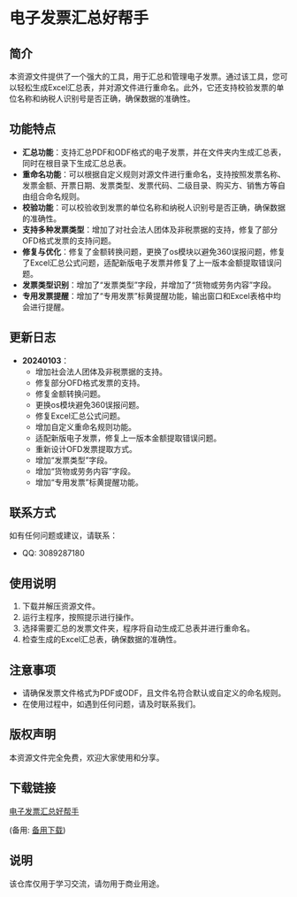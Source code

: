 # 电子发票汇总好帮手

## 简介

本资源文件提供了一个强大的工具，用于汇总和管理电子发票。通过该工具，您可以轻松生成Excel汇总表，并对源文件进行重命名。此外，它还支持校验发票的单位名称和纳税人识别号是否正确，确保数据的准确性。

## 功能特点

- **汇总功能**：支持汇总PDF和ODF格式的电子发票，并在文件夹内生成汇总表，同时在根目录下生成汇总总表。
- **重命名功能**：可以根据自定义规则对源文件进行重命名，支持按照发票名称、发票金额、开票日期、发票类型、发票代码、二级目录、购买方、销售方等自由组合命名规则。
- **校验功能**：可以校验收到发票的单位名称和纳税人识别号是否正确，确保数据的准确性。
- **支持多种发票类型**：增加了对社会法人团体及非税票据的支持，修复了部分OFD格式发票的支持问题。
- **修复与优化**：修复了金额转换问题，更换了os模块以避免360误报问题，修复了Excel汇总公式问题，适配新版电子发票并修复了上一版本金额提取错误问题。
- **发票类型识别**：增加了“发票类型”字段，并增加了“货物或劳务内容”字段。
- **专用发票提醒**：增加了“专用发票”标黄提醒功能，输出窗口和Excel表格中均会进行提醒。

## 更新日志

- **20240103**：
  - 增加社会法人团体及非税票据的支持。
  - 修复部分OFD格式发票的支持。
  - 修复金额转换问题。
  - 更换os模块避免360误报问题。
  - 修复Excel汇总公式问题。
  - 增加自定义重命名规则功能。
  - 适配新版电子发票，修复上一版本金额提取错误问题。
  - 重新设计OFD发票提取方式。
  - 增加“发票类型”字段。
  - 增加“货物或劳务内容”字段。
  - 增加“专用发票”标黄提醒功能。

## 联系方式

如有任何问题或建议，请联系：

- QQ: 3089287180

## 使用说明

1. 下载并解压资源文件。
2. 运行主程序，按照提示进行操作。
3. 选择需要汇总的发票文件夹，程序将自动生成汇总表并进行重命名。
4. 检查生成的Excel汇总表，确保数据的准确性。

## 注意事项

- 请确保发票文件格式为PDF或ODF，且文件名符合默认或自定义的命名规则。
- 在使用过程中，如遇到任何问题，请及时联系我们。

## 版权声明

本资源文件完全免费，欢迎大家使用和分享。

## 下载链接
[电子发票汇总好帮手](https://pan.quark.cn/s/0dc1ed6a23ff) 

(备用: [备用下载](https://pan.baidu.com/s/1j_0apS7Krsq0PYD7j4amcg?pwd=1234))

## 说明

该仓库仅用于学习交流，请勿用于商业用途。
